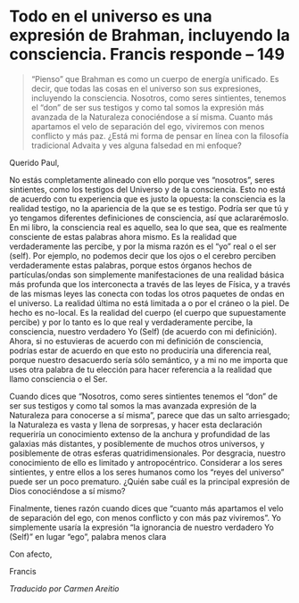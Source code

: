 # Todo en el universo es una expresión de Brahman, incluyendo la consciencia. Francis responde – 149

>“Pienso” que Brahman es como un cuerpo de energía unificado. Es decir, que todas las cosas en el universo son sus expresiones, incluyendo la consciencia. Nosotros, como seres sintientes, tenemos el “don” de ser sus testigos y como tal somos la expresión más avanzada de la Naturaleza conociéndose a sí misma. Cuanto más apartamos el velo de separación del ego, viviremos con menos conflicto y más paz. ¿Está mi forma de pensar en línea con la filosofía tradicional Advaita y ves alguna falsedad en mi enfoque?

Querido Paul,

No estás completamente alineado con ello porque ves “nosotros”, seres sintientes, como los testigos del Universo y de la consciencia. Esto no está de acuerdo con tu experiencia que es justo la opuesta: la consciencia es la realidad testigo, no la apariencia de la que se es testigo. Podría ser que tú y yo tengamos diferentes definiciones de consciencia, así que aclararémoslo. En mi libro, la consciencia real es aquello, sea lo que sea, que es realmente consciente de estas palabras ahora mismo. Es la realidad que verdaderamente las percibe, y por la misma razón es el “yo” real o el ser (self). Por ejemplo, no podemos decir que los ojos o el cerebro perciben verdaderamente estas palabras, porque estos órganos hechos de partículas/ondas son simplemente manifestaciones de una realidad básica más profunda que los interconecta a través de las leyes de Física, y a través de las mismas leyes las conecta con todas los otros paquetes de ondas en el universo. La realidad última no está limitada a o por el cráneo o la piel. De hecho es no-local. Es la realidad del cuerpo (el cuerpo que supuestamente percibe) y por lo tanto es lo que real y verdaderamente percibe, la consciencia, nuestro verdadero Yo (Self) (de acuerdo con mi definición). Ahora, si no estuvieras de acuerdo con mi definición de consciencia, podrías estar de acuerdo en que esto no produciría una diferencia real, porque nuestro desacuerdo sería sólo semántico, y a mi no me importa que uses otra palabra de tu elección para hacer referencia a la realidad que llamo consciencia o el Ser.

Cuando dices que “Nosotros, como seres sintientes tenemos el “don” de ser sus testigos y como tal somos la mas avanzada expresión de la Naturaleza para conocerse a sí misma”, parece que das un salto arriesgado; la Naturaleza es vasta y llena de sorpresas, y hacer esta declaración requeriría un conocimiento extenso de la anchura y profundidad de las galaxias más distantes, y posiblemente de muchos otros universos, y posiblemente de otras esferas quatridimensionales. Por desgracia, nuestro conocimiento de ello es limitado y antropocéntrico. Considerar a los seres sintientes, y entre ellos a los seres humanos como los “reyes del universo” puede ser un poco prematuro. ¿Quién sabe cuál es la principal expresión de Dios conociéndose a sí mismo?

Finalmente, tienes razón cuando dices que “cuanto más apartamos el velo de separación del ego, con menos conflicto y con más paz viviremos”. Yo simplemente usaría la expresión “la ignorancia de nuestro verdadero Yo (Self)” en lugar “ego”, palabra menos clara

Con afecto,

Francis

_Traducido por Carmen Areitio_

